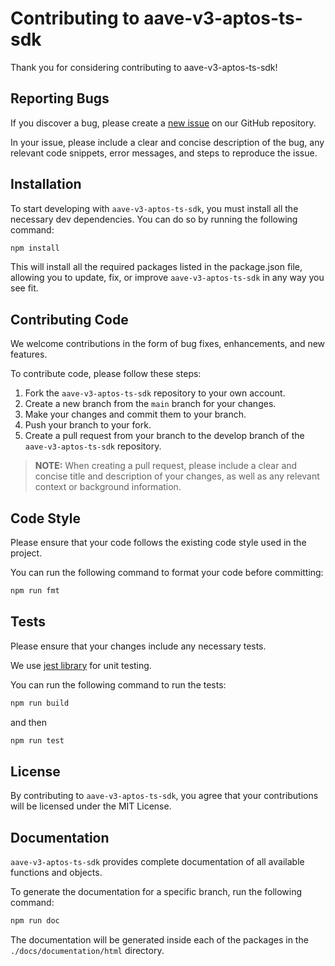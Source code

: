# Contributing to aave-v3-aptos-ts-sdk

Thank you for considering contributing to aave-v3-aptos-ts-sdk!

## Reporting Bugs

If you discover a bug, please create a [new issue](https://github.com/aave/aave-v3-aptos-ts-sdk/issues/new?assignees=&labels=issue) on our GitHub repository.

In your issue, please include a clear and concise description of the bug, any relevant code snippets, error messages, and steps to reproduce the issue.

## Installation

To start developing with `aave-v3-aptos-ts-sdk`, you must install all the necessary dev dependencies. You can do so by running the following command:

```sh
npm install
```

This will install all the required packages listed in the package.json file, allowing you to update, fix, or improve `aave-v3-aptos-ts-sdk` in any way you see fit.

## Contributing Code

We welcome contributions in the form of bug fixes, enhancements, and new features.

To contribute code, please follow these steps:

1. Fork the `aave-v3-aptos-ts-sdk` repository to your own account.
2. Create a new branch from the `main` branch for your changes.
3. Make your changes and commit them to your branch.
4. Push your branch to your fork.
5. Create a pull request from your branch to the develop branch of the `aave-v3-aptos-ts-sdk` repository.

>  **NOTE:** When creating a pull request, please include a clear and concise title and description of your changes, as well as any relevant context or background information.

## Code Style

Please ensure that your code follows the existing code style used in the project.

You can run the following command to format your code before committing:

```sh
npm run fmt
```

## Tests

Please ensure that your changes include any necessary tests.

We use [jest library](https://jestjs.io/fr/) for unit testing.
  
You can run the following command to run the tests:

```sh
npm run build
```

and then

```sh
npm run test
```

## License

By contributing to `aave-v3-aptos-ts-sdk`, you agree that your contributions will be licensed under the MIT License.

## Documentation

`aave-v3-aptos-ts-sdk` provides complete documentation of all available functions and objects.

To generate the documentation for a specific branch, run the following command:

```sh
npm run doc
```
The documentation will be generated inside each of the packages in the `./docs/documentation/html` directory.